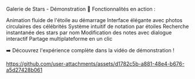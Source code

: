 Galerie de Stars - Démonstration
📱 Fonctionnalités en action :

Animation fluide de l'étoile au démarrage
Interface élégante avec photos circulaires des célébrités
Système intuitif de notation par étoiles
Recherche instantanée des stars par nom
Modification des notes avec dialogue interactif
Partage multiplateforme en un clic

➡️ Découvrez l'expérience complète dans la vidéo de démonstration !

https://github.com/user-attachments/assets/d1782c5b-a881-48e4-b676-a5d27428b061

